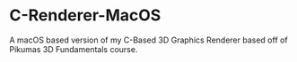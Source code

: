 # C-Renderer-MacOS
A macOS based version of my C-Based 3D Graphics Renderer based off of Pikumas 3D Fundamentals course. 
